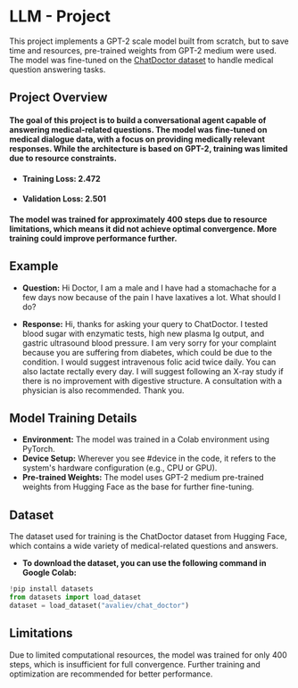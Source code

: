 # LLM - Project
This project implements a GPT-2 scale model built from scratch, but to save time and resources, pre-trained weights from GPT-2 medium were used. The model was fine-tuned on the [ChatDoctor dataset](https://huggingface.co/datasets/avaliev/chat_doctor) to handle medical question answering tasks.
## Project Overview
#### The goal of this project is to build a conversational agent capable of answering medical-related questions. The model was fine-tuned on medical dialogue data, with a focus on providing medically relevant responses. While the architecture is based on GPT-2, training was limited due to resource constraints.
- #### Training Loss: 2.472
- #### Validation Loss: 2.501
#### The model was trained for approximately 400 steps due to resource limitations, which means it did not achieve optimal convergence. More training could improve performance further.

## Example
- **Question:**
Hi Doctor, I am a male and I have had a stomachache for a few days now because of the pain I have laxatives a lot. What should I do?

- **Response:**
Hi, thanks for asking your query to ChatDoctor. I tested blood sugar with enzymatic tests, high new plasma Ig output, and gastric ultrasound blood pressure. I am very sorry for your complaint because you are suffering from diabetes, which could be due to the condition. I would suggest intravenous folic acid twice daily. You can also lactate rectally every day. I will suggest following an X-ray study if there is no improvement with digestive structure. A consultation with a physician is also recommended. Thank you.

## Model Training Details
- **Environment:** The model was trained in a Colab environment using PyTorch.
- **Device Setup:** Wherever you see #device in the code, it refers to the system's hardware configuration (e.g., CPU or GPU).
- **Pre-trained Weights:** The model uses GPT-2 medium pre-trained weights from Hugging Face as the base for further fine-tuning.
## Dataset
The dataset used for training is the ChatDoctor dataset from Hugging Face, which contains a wide variety of medical-related questions and answers.

- **To download the dataset, you can use the following command in Google Colab:**
```python
!pip install datasets
from datasets import load_dataset
dataset = load_dataset("avaliev/chat_doctor")
```
## Limitations
Due to limited computational resources, the model was trained for only 400 steps, which is insufficient for full convergence. Further training and optimization are recommended for better performance.
